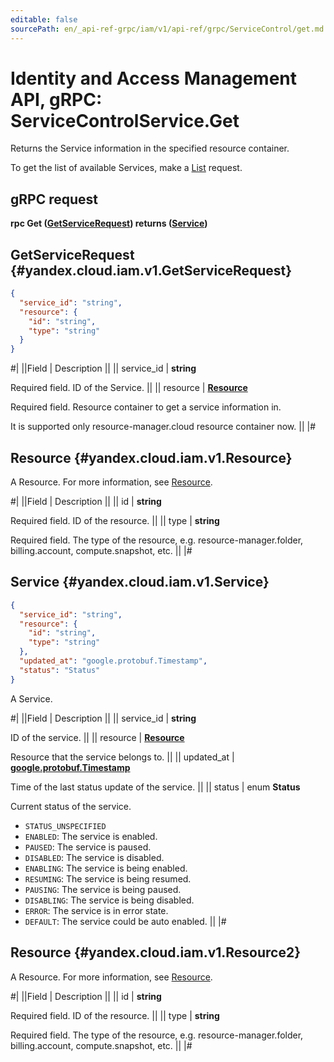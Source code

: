 ```yaml
---
editable: false
sourcePath: en/_api-ref-grpc/iam/v1/api-ref/grpc/ServiceControl/get.md
---
```


# Identity and Access Management API, gRPC: ServiceControlService.Get

Returns the Service information in the specified resource container.

To get the list of available Services, make a [List](/docs/iam/api-ref/grpc/ServiceControl/list#List) request.

## gRPC request

**rpc Get ([GetServiceRequest](#yandex.cloud.iam.v1.GetServiceRequest)) returns ([Service](#yandex.cloud.iam.v1.Service))**

## GetServiceRequest {#yandex.cloud.iam.v1.GetServiceRequest}

```json
{
  "service_id": "string",
  "resource": {
    "id": "string",
    "type": "string"
  }
}
```

#|
||Field | Description ||
|| service_id | **string**

Required field. ID of the Service. ||
|| resource | **[Resource](#yandex.cloud.iam.v1.Resource)**

Required field. Resource container to get a service information in.

It is supported only resource-manager.cloud resource container now. ||
|#

## Resource {#yandex.cloud.iam.v1.Resource}

A Resource. For more information, see [Resource](/docs/iam/concepts/access-control/resources-with-access-control).

#|
||Field | Description ||
|| id | **string**

Required field. ID of the resource. ||
|| type | **string**

Required field. The type of the resource, e.g. resource-manager.folder, billing.account, compute.snapshot, etc. ||
|#

## Service {#yandex.cloud.iam.v1.Service}

```json
{
  "service_id": "string",
  "resource": {
    "id": "string",
    "type": "string"
  },
  "updated_at": "google.protobuf.Timestamp",
  "status": "Status"
}
```

A Service.

#|
||Field | Description ||
|| service_id | **string**

ID of the service. ||
|| resource | **[Resource](#yandex.cloud.iam.v1.Resource2)**

Resource that the service belongs to. ||
|| updated_at | **[google.protobuf.Timestamp](https://developers.google.com/protocol-buffers/docs/reference/google.protobuf#timestamp)**

Time of the last status update of the service. ||
|| status | enum **Status**

Current status of the service.

- `STATUS_UNSPECIFIED`
- `ENABLED`: The service is enabled.
- `PAUSED`: The service is paused.
- `DISABLED`: The service is disabled.
- `ENABLING`: The service is being enabled.
- `RESUMING`: The service is being resumed.
- `PAUSING`: The service is being paused.
- `DISABLING`: The service is being disabled.
- `ERROR`: The service is in error state.
- `DEFAULT`: The service could be auto enabled. ||
|#

## Resource {#yandex.cloud.iam.v1.Resource2}

A Resource. For more information, see [Resource](/docs/iam/concepts/access-control/resources-with-access-control).

#|
||Field | Description ||
|| id | **string**

Required field. ID of the resource. ||
|| type | **string**

Required field. The type of the resource, e.g. resource-manager.folder, billing.account, compute.snapshot, etc. ||
|#